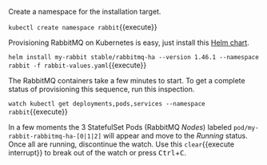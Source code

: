 Create a namespace for the installation target.

`kubectl create namespace rabbit`{{execute}}

Provisioning RabbitMQ on Kubernetes is easy, just install this [Helm chart](https://github.com/helm/charts/tree/master/stable/rabbitmq).

`helm install my-rabbit stable/rabbitmq-ha --version 1.46.1 --namespace rabbit -f rabbit-values.yaml`{{execute}}

The RabbitMQ containers take a few minutes to start. To get a complete status of provisioning this sequence, run this inspection.

`watch kubectl get deployments,pods,services --namespace rabbit`{{execute}}

In a few moments the 3 StatefulSet Pods (RabbitMQ _Nodes_) labeled `pod/my-rabbit-rabbitmq-ha-[0|1|2]` will appear and move to the _Running_ status. Once all are running, discontinue the watch. Use this ```clear```{{execute interrupt}} to break out of the watch or press <kbd>Ctrl</kbd>+<kbd>C</kbd>.
